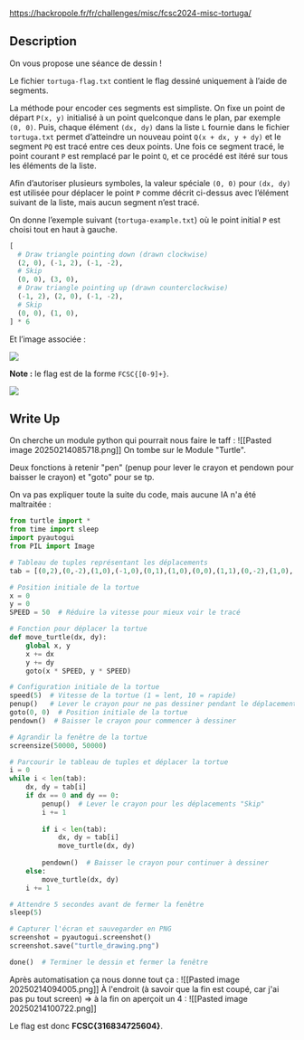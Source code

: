 https://hackropole.fr/fr/challenges/misc/fcsc2024-misc-tortuga/

## Description

On vous propose une séance de dessin !

Le fichier `tortuga-flag.txt` contient le flag dessiné uniquement à l’aide de segments.

La méthode pour encoder ces segments est simpliste. On fixe un point de départ `P(x, y)` initialisé à un point quelconque dans le plan, par exemple `(0, 0)`. Puis, chaque élément `(dx, dy)` dans la liste `L` fournie dans le fichier `tortuga.txt` permet d’atteindre un nouveau point `Q(x + dx, y + dy)` et le segment `PQ` est tracé entre ces deux points. Une fois ce segment tracé, le point courant `P` est remplacé par le point `Q`, et ce procédé est itéré sur tous les éléments de la liste.

Afin d’autoriser plusieurs symboles, la valeur spéciale `(0, 0)` pour `(dx, dy)` est utilisée pour déplacer le point `P` comme décrit ci-dessus avec l’élément suivant de la liste, mais aucun segment n’est tracé.

On donne l’exemple suivant (`tortuga-example.txt`) où le point initial `P` est choisi tout en haut à gauche.

```py
[
  # Draw triangle pointing down (drawn clockwise)
  (2, 0), (-1, 2), (-1, -2),
  # Skip
  (0, 0), (3, 0),
  # Draw triangle pointing up (drawn counterclockwise)
  (-1, 2), (2, 0), (-1, -2),
  # Skip
  (0, 0), (1, 0),
] * 6
```

Et l’image associée :

![](https://hackropole.fr/challenges/fcsc2024-misc-tortuga/public/tortuga-example.png)

**Note :** le flag est de la forme `FCSC{[0-9]+}`.

![](https://hackropole.fr/challenges/fcsc2024-misc-tortuga/public/tortuga-meme.jpeg)

## Write Up

On cherche un module python qui pourrait nous faire le taff :
![[Pasted image 20250214085718.png]]
On tombe sur le Module "Turtle".

Deux fonctions à retenir "pen" (penup pour lever le crayon et pendown pour baisser le crayon) et "goto" pour se tp.

On va pas expliquer toute la suite du code, mais aucune IA n'a été maltraitée :
```python
from turtle import *
from time import sleep
import pyautogui
from PIL import Image

# Tableau de tuples représentant les déplacements
tab = [(0,2),(0,-2),(1,0),(-1,0),(0,1),(1,0),(0,0),(1,1),(0,-2),(1,0),(-1,0),(0,2),(1,0),(0,0),(2,-2),(-1,0),(0,1),(1,0),(0,1),(-1,0),(0,0),(2,0),(0,-2),(1,0),(-1,0),(0,2),(1,0),(0,0),(3,-2),(-1,0),(0,1),(-1,0),(1,0),(0,1),(1,0),(0,0),(4,-2),(-2,0),(0,0),(0,2),(2,0),(0,-2),(0,1),(-2,0),(0,0),(3,-1),(0,2),(0,0),(3,-2),(-1,0),(-1,1),(0,1),(2,0),(0,-1),(-2,0),(0,0),(3,0),(1,0),(0,-1),(-1,0),(0,2),(1,0),(0,-1),(0,0),(1,1),(1,0),(0,-2),(-1,0),(0,0),(0,1),(1,0),(0,0),(2,1),(0,-2),(-1,1),(2,0),(0,0),(1,-1),(1,0),(-1,2),(0,0),(0,-1),(1,0),(0,0),(1,-1),(1,0),(0,1),(-1,0),(0,1),(1,0),(0,0),(1,0),(1,0),(0,-1),(-1,0),(0,-1),(1,0),(0,0),(1,2),(0,-2),(1,0),(-1,0),(0,2),(1,0),(0,-1),(-1,0),(0,0),(2,1),(1,0),(-1,0),(0,-2),(1,0),(-1,2),(1,0),(0,-2),(0,0),(1,0),(0,1),(1,0),(0,-1),(0,2),(0,0),(2,-2),(1,0),(0,1),(1,0),(-1,0),(0,1),(-1,0)]

# Position initiale de la tortue
x = 0
y = 0
SPEED = 50  # Réduire la vitesse pour mieux voir le tracé

# Fonction pour déplacer la tortue
def move_turtle(dx, dy):
    global x, y
    x += dx
    y += dy
    goto(x * SPEED, y * SPEED)

# Configuration initiale de la tortue
speed(5)  # Vitesse de la tortue (1 = lent, 10 = rapide)
penup()   # Lever le crayon pour ne pas dessiner pendant le déplacement initial
goto(0, 0)  # Position initiale de la tortue
pendown()  # Baisser le crayon pour commencer à dessiner

# Agrandir la fenêtre de la tortue
screensize(50000, 50000)

# Parcourir le tableau de tuples et déplacer la tortue
i = 0
while i < len(tab):
    dx, dy = tab[i]
    if dx == 0 and dy == 0:
        penup()  # Lever le crayon pour les déplacements "Skip"
        i += 1
        
        if i < len(tab):
            dx, dy = tab[i]
            move_turtle(dx, dy)
            
        pendown()  # Baisser le crayon pour continuer à dessiner
    else:
        move_turtle(dx, dy)
    i += 1

# Attendre 5 secondes avant de fermer la fenêtre
sleep(5)

# Capturer l'écran et sauvegarder en PNG
screenshot = pyautogui.screenshot()
screenshot.save("turtle_drawing.png")

done()  # Terminer le dessin et fermer la fenêtre
```

Après automatisation ça nous donne tout ça :
![[Pasted image 20250214094005.png]]
À l'endroit (à savoir que la fin est coupé, car j'ai pas pu tout screen) => à la fin on aperçoit un 4 :
![[Pasted image 20250214100722.png]]

Le flag est donc **FCSC{316834725604}**.